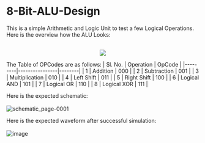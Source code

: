 # 8-Bit-ALU-Design
This is a simple Arithmetic and Logic Unit to test a few Logical Operations.<br>
Here is the overview how the ALU Looks:<br><br>
<p align="center"><kbd><img src="https://user-images.githubusercontent.com/56502015/204123947-620cb75e-1eeb-4526-b449-52ca9141c2d7.png"></kbd></p>

The Table of OPCodes are as follows:
| Sl. No. |    Operation   | OpCode |
|---------|----------------|--------|
|    1    |    Addition    |   000  |
|    2    |   Subtraction  |   001  |
|    3    | Multiplication |   010  |
|    4    |   Left Shift   |   011  |
|    5    |   Right Shift  |   100  |
|    6    |   Logical AND  |   101  |
|    7    |   Logical OR   |   110  |
|    8    |   Logical XOR  |   111  |



Here is the expected schematic:<br><br>
![schematic_page-0001](https://user-images.githubusercontent.com/56502015/204123835-b2740333-5787-4ca4-afc4-b39334de15a3.jpg)


Here is the expected waveform after successful simulation:<br><br>
![image](https://user-images.githubusercontent.com/56502015/204123883-8e242116-bbd5-445c-bd30-2cb62f5685c3.png)
